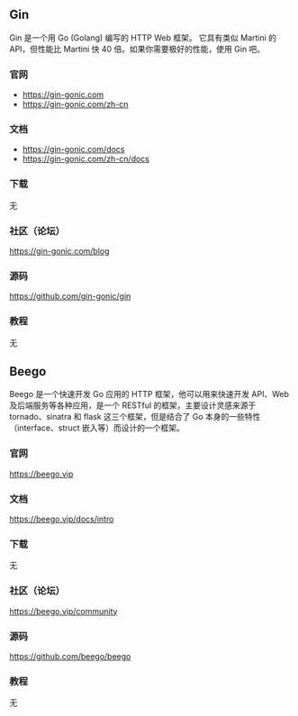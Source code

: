 ## Gin
Gin 是一个用 Go (Golang) 编写的 HTTP Web 框架。 它具有类似 Martini 的 API，但性能比 Martini 快 40 倍。如果你需要极好的性能，使用 Gin 吧。

### 官网
- https://gin-gonic.com
- https://gin-gonic.com/zh-cn

### 文档
- https://gin-gonic.com/docs
- https://gin-gonic.com/zh-cn/docs

### 下载
无

### 社区（论坛）
https://gin-gonic.com/blog

### 源码
https://github.com/gin-gonic/gin

### 教程
无


## Beego
Beego 是一个快速开发 Go 应用的 HTTP 框架，他可以用来快速开发 API、Web 及后端服务等各种应用，是一个 RESTful 的框架，主要设计灵感来源于 tornado、sinatra 和 flask 这三个框架，但是结合了 Go 本身的一些特性（interface、struct 嵌入等）而设计的一个框架。

### 官网
https://beego.vip

### 文档
https://beego.vip/docs/intro

### 下载
无

### 社区（论坛）
https://beego.vip/community

### 源码
https://github.com/beego/beego

### 教程
无

